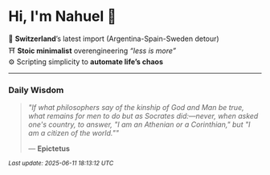 # Hi, I'm Nahuel :tiger:

📍 **Switzerland**’s latest import (Argentina-Spain-Sweden detour)  
⛩️ **Stoic minimalist** overengineering *“less is more”*  
⚙️ Scripting simplicity to **automate life’s chaos**

---

### Daily Wisdom
> _"If what philosophers say of the kinship of God and Man be true, what remains for men to do but as Socrates did:—never, when asked one's country, to answer, "I am an Athenian or a Corinthian," but "I am a citizen of the world.""_  
>
> — **Epictetus**

<sub>*Last update: 2025-06-11 18:13:12 UTC*</sub>


